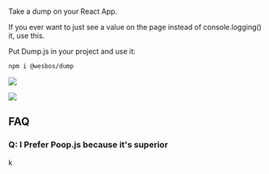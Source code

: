 # <Dump/>

Take a dump on your React App.

If you ever want to just see a value on the page instead of
console.logging() it, use this.

Put Dump.js in your project and use it:

```bash
npm i @wesbos/dump
```

![](https://wes.io/qNOI/content)

![](https://wes.io/qOgP/content)

## FAQ

### Q: I Prefer Poop.js because it's superior

k
